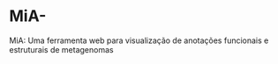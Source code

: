 # MiA-
MiA: Uma ferramenta web para visualização de anotações funcionais e estruturais de metagenomas 
